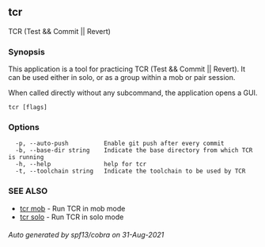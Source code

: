 ## tcr

TCR (Test && Commit || Revert)

### Synopsis


This application is a tool for practicing TCR (Test && Commit || Revert).
It can be used either in solo, or as a group within a mob or pair session.

When called directly without any subcommand, the application opens a GUI.

```
tcr [flags]
```

### Options

```
  -p, --auto-push          Enable git push after every commit
  -b, --base-dir string    Indicate the base directory from which TCR is running
  -h, --help               help for tcr
  -t, --toolchain string   Indicate the toolchain to be used by TCR
```

### SEE ALSO

* [tcr mob](tcr_mob.md)	 - Run TCR in mob mode
* [tcr solo](tcr_solo.md)	 - Run TCR in solo mode

###### Auto generated by spf13/cobra on 31-Aug-2021
